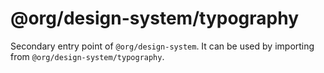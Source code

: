 # @org/design-system/typography

Secondary entry point of `@org/design-system`. It can be used by importing from `@org/design-system/typography`.
